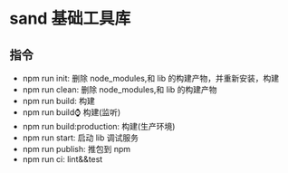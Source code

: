 # sand 基础工具库

## 指令

- npm run init: 删除 node_modules,和 lib 的构建产物，并重新安装，构建
- npm run clean: 删除 node_modules,和 lib 的构建产物
- npm run build: 构建
- npm run build:watch: 构建(监听)
- npm run build:production: 构建(生产环境)
- npm run start: 启动 lib 调试服务
- npm run publish: 推包到 npm
- npm run ci: lint&&test
